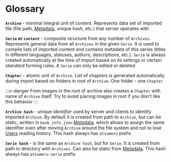 # Glossary

**`Archive`** - minimal integral unit of content. Represents data set of imported file (file path, [Metadata](/guides/metadata.md), unique hash, etc.) that server operates with

**`Serie` or `content`** - composite structure from any number of `Archives`. Represents general data from all `Archives` in the given `Serie`. It is used to compile lists of imported content and contains metadata of this series (titles in different languages, statuses, authors, descriptions, etc.). `Serie` is always created automatically at the time of import based on its settings or certain *standard* forming rules. A `Serie` can only be edited or deleted

**`Chapter`** - atomic unit of `Archive`. List of chapters is generated automatically during import based on folders in root of `Archive`. One folder - one `Chapter`

:::c-danger
From images in the root of archive also creates a `Chapter` with name of `Archive` itself. Try to avoid placing images in root if you don't like this behavior
:::

**`Archive hash`** - unique *identifier* used by server and clients to identify imported `Archive`. By default it is created from path to `Archive`, but can be static, written in `book_info.json` [Metadata](/guides/metadata.md), which allows to assign the same identifier even after moving `Archive` around the file system and not to lose [Users](/guides/users.md) reading history. This hash always has `atsumeru` prefix

**`Serie hash`** - is the same as `Archive hash`, but for `Serie`. It is created from path to directory with `Archives`. Can also be static from [Metadata](/guides/metadata.md). This hash always has `atsumeru-serie` prefix
